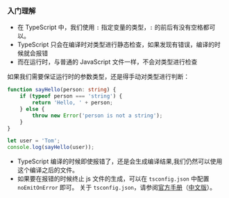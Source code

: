 ### 入门理解
 - 在 TypeScript 中，我们使用 `:` 指定变量的类型，`:` 的前后有没有空格都可以。
 - TypeScript 只会在编译时对类型进行静态检查，如果发现有错误，编译的时候就会报错
 - 而在运行时，与普通的 JavaScript 文件一样，不会对类型进行检查  

如果我们需要保证运行时的参数类型，还是得手动对类型进行判断：
```ts
function sayHello(person: string) {
    if (typeof person === 'string') {
        return 'Hello, ' + person;
    } else {
        throw new Error('person is not a string');
    }
}

let user = 'Tom';
console.log(sayHello(user));
```
 - TypeScript 编译的时候即使报错了，还是会生成编译结果,我们仍然可以使用这个编译之后的文件。
 - 如果要在报错的时候终止 js 文件的生成，可以在 `tsconfig.json` 中配置 `noEmitOnError` 即可。
关于 `tsconfig.json`，请参阅[官方手册](http://www.typescriptlang.org/docs/handbook/tsconfig-json.html)（[中文版](https://zhongsp.gitbooks.io/typescript-handbook/content/doc/handbook/tsconfig.json.html)）。
